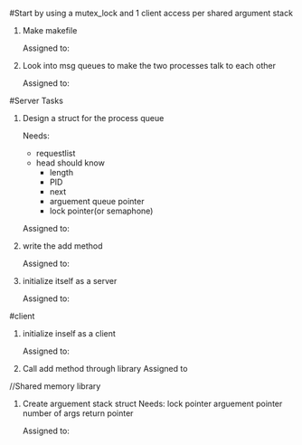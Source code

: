 #Start by using a mutex_lock and 1 client access per shared argument stack

1. Make makefile
	
	Assigned to: 

2. Look into msg queues to make the two processes talk to each other
	
	Assigned to:

#Server Tasks

1. Design a struct for the process queue

	Needs:
	*	requestlist
	*	head should know 
		*	length
		*	PID
		*	next
		*	arguement queue pointer		
		*	lock pointer(or semaphone)

	Assigned to:
	
2. write the add method
	
	Assigned to:

3. initialize itself as a server
	
	Assigned to:

#client
1. initialize inself as a client
	
	Assigned to:

2. Call add method through library
	Assigned to

//Shared memory library
1. Create arguement stack struct
	Needs:
		lock pointer
		arguement pointer
		number of args
		return pointer

	Assigned to:


